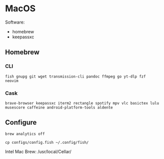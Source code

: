 # MacOS

Software:

- homebrew
- keepassxc

## Homebrew

### CLI

```
fish gnupg git wget transmission-cli pandoc ffmpeg go yt-dlp fzf neovim
```

### Cask

```
brave-browser keepassxc iterm2 rectangle spotify mpv vlc basictex lulu musescore caffeine android-platform-tools aldente
```

## Configure

`brew analytics off`

`cp configs/config.fish ~/.config/fish/`

Intel Mac Brew: /usr/local/Cellar/
